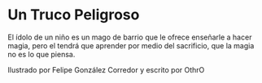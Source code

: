 Un Truco Peligroso
===

El ídolo de un niño es un mago de barrio que le ofrece enseñarle a hacer magia, pero el tendrá que aprender por medio del sacrificio, que la magia no es lo que piensa.

Ilustrado por Felipe González Corredor y escrito por OthrO
